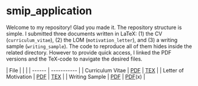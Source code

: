 # smip_application

Welcome to my repository! Glad you made it. The repository structure is simple.
I submitted three documents written in LaTeX: (1) the CV (`curriculum_vitae`),
(2) the LOM (`motivation_letter`), and (3) a writing sample (`writing_sample`).
The code to reproduce all of them hides inside the related directory. However
to provide quick access, I linked the PDF versions and the TeX-code to navigate
the desired files.

| File |  |  | 
| ------ | ----------- | 
| Curriculum Vitae | [PDF](https://raw.githubusercontent.com/sbissantz/smip_application/master/curriculum_vitae/curriculum_vitae.pdf) | [TEX](https://raw.githubusercontent.com/sbissantz/smip_application/master/curriculum_vitae/curriculum_vitae.tex) | 
| Letter of Motivation | [PDF](https://raw.githubusercontent.com/sbissantz/smip_application/master/motivation_letter/motivation_letter.pdf) | [TEX](https://raw.githubusercontent.com/sbissantz/smip_application/master/motivation_letter/motivation_letter.tex) | 
| Writing Sample | [PDF](https://raw.githubusercontent.com/sbissantz/smip_application/master/writing_sample/writing_sample.pdf) | [PDF](https://raw.githubusercontent.com/sbissantz/smip_application/master/writing_sample/writing_sample.tex)(x) |




